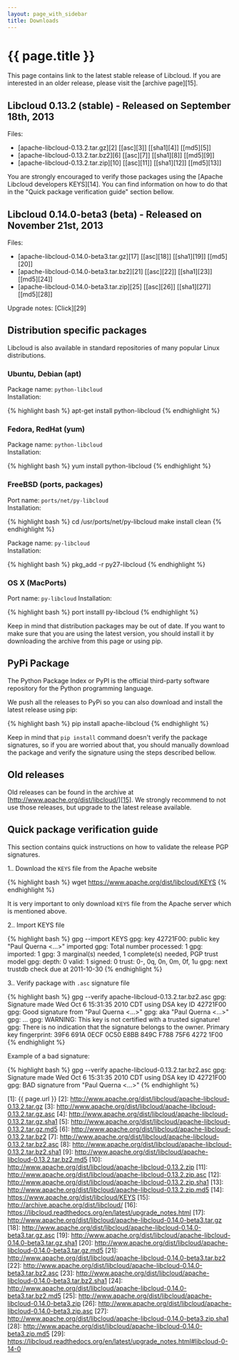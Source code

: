 ```yaml
---
layout: page_with_sidebar
title: Downloads
---
```


# {{ page.title }}

This page contains link to the latest stable release of Libcloud. If you are
interested in an older release, please visit the [archive page][15].

<a name="latest-stable-release" id="latest-stable-release"><h2 class="anchor">Libcloud 0.13.2 (stable) - Released on September 18th, 2013</h2></a>

Files:

* [apache-libcloud-0.13.2.tar.gz][2] [[asc][3]] [[sha1][4]] [[md5][5]]
* [apache-libcloud-0.13.2.tar.bz2][6] [[asc][7]] [[sha1][8]] [[md5][9]]
* [apache-libcloud-0.13.2.tar.zip][10] [[asc][11]] [[sha1][12]] [[md5][13]]

You are strongly encouraged to verify those packages using the [Apache Libcloud
developers KEYS][14]. You can find information on how to do that in the
"Quick package verification guide" section bellow.

<a name="latest-beta-release" id="latest-beta-release"><h2 class="anchor">Libcloud 0.14.0-beta3 (beta) - Released on November 21st, 2013</h2></a>

Files:

* [apache-libcloud-0.14.0-beta3.tar.gz][17] [[asc][18]] [[sha1][19]] [[md5][20]]
* [apache-libcloud-0.14.0-beta3.tar.bz2][21] [[asc][22]] [[sha1][23]] [[md5][24]]
* [apache-libcloud-0.14.0-beta3.tar.zip][25] [[asc][26]] [[sha1][27]] [[md5][28]]

Upgrade notes: [Click][29]

<a name="distribution-packages" id="distribution-packages"><h2 class="anchor">Distribution specific packages</h2></a>

Libcloud is also available in standard repositories of many popular Linux
distributions.

<a name="ubuntu-debian"><h3 class="anchor">Ubuntu, Debian (apt)</h3></a>

Package name: `python-libcloud`  
Installation:

{% highlight bash %}
apt-get install python-libcloud
{% endhighlight %}

<a name="feedora-redhat"><h3 class="anchor">Fedora, RedHat (yum)</h3></a>

Package name: `python-libcloud`  
Installation:

{% highlight bash %}
yum install python-libcloud
{% endhighlight %}

<a name="freebsd"><h3 class="anchor">FreeBSD (ports, packages)</h3></a>

Port name: `ports/net/py-libcloud`  
Installation:

{% highlight bash %}
cd /usr/ports/net/py-libcloud
make install clean
{% endhighlight %}

Package name: `py-libcloud`  
Installation:

{% highlight bash %}
pkg_add -r py27-libcloud
{% endhighlight %}

<a name="osx"><h3 class="anchor">OS X (MacPorts)</h3></a>

Port name: `py-libcloud`
Installation:

{% highlight bash %}
port installl py-libcloud
{% endhighlight %}

Keep in mind that distribution packages may be out of date. If you want to make
sure that you are using the latest version, you should install it by downloading
the archive from this page or using pip.

<a name="pypi-package" id="pypi-package"><h2 class="anchor">PyPi Package</h2></a>

The Python Package Index or PyPI is the official third-party software
repository for the Python programming language.

We push all the releases to PyPi so you can also download and install the
latest release using pip:

{% highlight bash %}
pip install apache-libcloud
{% endhighlight %}

Keep in mind that `pip install` command doesn't verify the package signatures,
so if you are worried about that, you should manually download the package and
verify the signature using the steps described bellow.

<a name="old-releases" id="old-releases"><h2 class="anchor">Old releases</h2></a>

Old releases can be found in the archive at [http://www.apache.org/dist/libcloud/][15].
We strongly recommend to not use those releases, but upgrade to the latest
release available.

<a name="package-verification-guide" id="package-verification-guide"><h2 class="anchor">Quick package verification guide</h2></a>

This section contains quick instructions on how to validate the release PGP
signatures.

1.. Download the `KEYS` file from the Apache website

{% highlight bash %}
wget https://www.apache.org/dist/libcloud/KEYS
{% endhighlight %}

It is very important to only download `KEYS` file from the Apache server which
is mentioned above.

2.. Import KEYS file

   {% highlight bash %}
   gpg --import KEYS
   gpg: key 42721F00: public key "Paul Querna <...>" imported
   gpg: Total number processed: 1
   gpg:               imported: 1
   gpg: 3 marginal(s) needed, 1 complete(s) needed, PGP trust model
   gpg: depth: 0  valid:   1  signed:   0  trust: 0-, 0q, 0n, 0m, 0f, 1u
   gpg: next trustdb check due at 2011-10-30</pre>
   {% endhighlight %}

3.. Verify package with `.asc` signature file

{% highlight bash %}
gpg --verify apache-libcloud-0.13.2.tar.bz2.asc
gpg: Signature made Wed Oct  6 15:31:35 2010 CDT using DSA key ID 42721F00
gpg: Good signature from "Paul Querna <...>"
gpg:                 aka "Paul Querna <...>"
gpg:                 ...</span>
gpg: WARNING: This key is not certified with a trusted signature!
gpg:          There is no indication that the signature belongs to the owner.
Primary key fingerprint: 39F6 691A 0ECF 0C50 E8BB  849C F788 75F6 4272 1F00
{% endhighlight %}

Example of a bad signature:

{% highlight bash %}
gpg --verify apache-libcloud-0.13.2.tar.bz2.asc
gpg: Signature made Wed Oct  6 15:31:35 2010 CDT using DSA key ID 42721F00
gpg: BAD signature from "Paul Querna <...>"
{% endhighlight %}

[1]: {{ page.url }}
[2]: http://www.apache.org/dist/libcloud/apache-libcloud-0.13.2.tar.gz
[3]: http://www.apache.org/dist/libcloud/apache-libcloud-0.13.2.tar.gz.asc
[4]: http://www.apache.org/dist/libcloud/apache-libcloud-0.13.2.tar.gz.sha1
[5]: http://www.apache.org/dist/libcloud/apache-libcloud-0.13.2.tar.gz.md5
[6]: http://www.apache.org/dist/libcloud/apache-libcloud-0.13.2.tar.bz2
[7]: http://www.apache.org/dist/libcloud/apache-libcloud-0.13.2.tar.bz2.asc
[8]: http://www.apache.org/dist/libcloud/apache-libcloud-0.13.2.tar.bz2.sha1
[9]: http://www.apache.org/dist/libcloud/apache-libcloud-0.13.2.tar.bz2.md5
[10]: http://www.apache.org/dist/libcloud/apache-libcloud-0.13.2.zip
[11]: http://www.apache.org/dist/libcloud/apache-libcloud-0.13.2.zip.asc
[12]: http://www.apache.org/dist/libcloud/apache-libcloud-0.13.2.zip.sha1
[13]: http://www.apache.org/dist/libcloud/apache-libcloud-0.13.2.zip.md5
[14]: https://www.apache.org/dist/libcloud/KEYS
[15]: http://archive.apache.org/dist/libcloud/
[16]: https://libcloud.readthedocs.org/en/latest/upgrade_notes.html
[17]: http://www.apache.org/dist/libcloud/apache-libcloud-0.14.0-beta3.tar.gz
[18]: http://www.apache.org/dist/libcloud/apache-libcloud-0.14.0-beta3.tar.gz.asc
[19]: http://www.apache.org/dist/libcloud/apache-libcloud-0.14.0-beta3.tar.gz.sha1
[20]: http://www.apache.org/dist/libcloud/apache-libcloud-0.14.0-beta3.tar.gz.md5
[21]: http://www.apache.org/dist/libcloud/apache-libcloud-0.14.0-beta3.tar.bz2
[22]: http://www.apache.org/dist/libcloud/apache-libcloud-0.14.0-beta3.tar.bz2.asc
[23]: http://www.apache.org/dist/libcloud/apache-libcloud-0.14.0-beta3.tar.bz2.sha1
[24]: http://www.apache.org/dist/libcloud/apache-libcloud-0.14.0-beta3.tar.bz2.md5
[25]: http://www.apache.org/dist/libcloud/apache-libcloud-0.14.0-beta3.zip
[26]: http://www.apache.org/dist/libcloud/apache-libcloud-0.14.0-beta3.zip.asc
[27]: http://www.apache.org/dist/libcloud/apache-libcloud-0.14.0-beta3.zip.sha1
[28]: http://www.apache.org/dist/libcloud/apache-libcloud-0.14.0-beta3.zip.md5
[29]: https://libcloud.readthedocs.org/en/latest/upgrade_notes.html#libcloud-0-14-0
